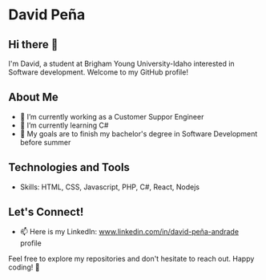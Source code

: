 # David Peña 

## Hi there 👋

I'm David, a student at Brigham Young University-Idaho interested in Software development. Welcome to my GitHub profile! 

## About Me
- 🔭 I’m currently working as a Customer Suppor Engineer
- 🌱 I’m currently learning C#
- 👯 My goals are to finish my bachelor's degree in Software Development before summer 

## Technologies and Tools
- Skills: HTML, CSS, Javascript, PHP, C#, React, Nodejs 

## Let's Connect!
- 📫 Here is my LinkedIn: www.linkedin.com/in/david-peña-andrade profile

Feel free to explore my repositories and don't hesitate to reach out. Happy coding! 🚀
